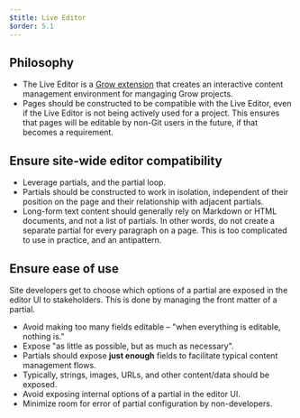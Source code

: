 ```yaml
---
$title: Live Editor
$order: 5.1
---
```

## Philosophy

- The Live Editor is a [Grow extension](https://github.com/grow/grow-ext-editor) that creates an interactive content management environment for mangaging Grow projects.
- Pages should be constructed to be compatible with the Live Editor, even if the Live Editor is not being actively used for a project. This ensures that pages will be editable by non-Git users in the future, if that becomes a requirement. 

## Ensure site-wide editor compatibility

- Leverage partials, and the partial loop.
- Partials should be constructed to work in isolation, independent of their position on the page and their relationship with adjacent partials.
- Long-form text content should generally rely on Markdown or HTML documents, and not a list of partials. In other words, do not create a separate partial for every paragraph on a page. This is too complicated to use in practice, and an antipattern.

## Ensure ease of use

Site developers get to choose which options of a partial are exposed in the editor UI to stakeholders. This is done by managing the front matter of a partial.

- Avoid making too many fields editable – "when everything is editable, nothing is."
- Expose "as little as possible, but as much as necessary".
- Partials should expose **just enough** fields to facilitate typical content management flows.
- Typically, strings, images, URLs, and other content/data should be exposed.
- Avoid exposing internal options of a partial in the editor UI.
- Minimize room for error of partial configuration by non-developers.
